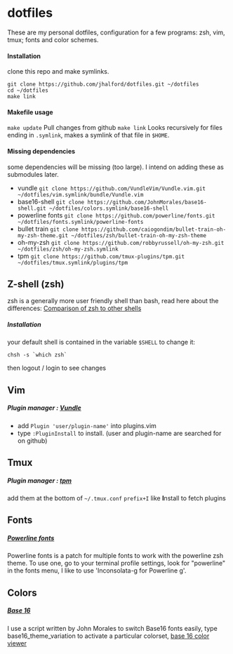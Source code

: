 # dotfiles

These are my personal dotfiles, configuration for a few programs: zsh, vim, tmux; fonts and color schemes.

#### Installation

clone this repo and make symlinks.

```
git clone https://github.com/jhalford/dotfiles.git ~/dotfiles
cd ~/dotfiles
make link
```
#### Makefile usage
 
`make update` Pull changes from github
`make link` Looks recursively for files ending in `.symlink`, makes a symlink of that file in `$HOME`.

#### Missing dependencies

some dependencies will be missing (too large). I intend on adding these as submodules later.

- vundle `git clone https://github.com/VundleVim/Vundle.vim.git ~/dotfiles/vim.symlink/bundle/Vundle.vim`
- base16-shell `git clone https://github.com/JohnMorales/base16-shell.git ~/dotfiles/colors.symlink/base16-shell`
- powerline fonts `git clone https://github.com/powerline/fonts.git ~/dotfiles/fonts.symlink/powerline-fonts`
- bullet train `git clone https://github.com/caiogondim/bullet-train-oh-my-zsh-theme.git ~/dotfiles/zsh/bullet-train-oh-my-zsh-theme`
- oh-my-zsh `git clone https://github.com/robbyrussell/oh-my-zsh.git ~/dotfiles/zsh/oh-my-zsh.symlink`
- tpm `git clone https://github.com/tmux-plugins/tpm.git ~/dotfiles/tmux.symlink/plugins/tpm`

## Z-shell (zsh)

zsh is a generally more user friendly shell than bash, read here about the differences: [Comparison of zsh to other shells](http://zsh.sourceforge.net/FAQ/zshfaq02.html)

##### Installation

your default shell is contained in the variable `$SHELL`
to change it:
```shell
chsh -s `which zsh`
```
then logout / login to see changes

## Vim

##### Plugin manager : [Vundle](https://github.com/VundleVim/Vundle.vim)
 - add `Plugin 'user/plugin-name'` into plugins.vim
 - type `:PluginInstall` to install. (user and plugin-name are searched for on github)

## Tmux

##### Plugin manager : [tpm](https://github.com/tmux-plugins/tpm)

add them at the bottom of `~/.tmux.conf`
`prefix+I` like **I**nstall to fetch plugins

## Fonts

##### [Powerline fonts](https://github.com/powerline/fonts)
Powerline fonts is a patch for multiple fonts to work with the powerline zsh theme. To use one, go to your terminal profile settings, look for "powerline" in the fonts menu, I like to use 'Inconsolata-g for Powerline g'.

## Colors

##### [Base 16](https://github.com/chriskempson/base16)
I use a script written by John Morales to switch Base16 fonts easily, type base16_theme_variation to activate a particular colorset, [base 16 color viewer](https://chriskempson.github.io/base16/)
